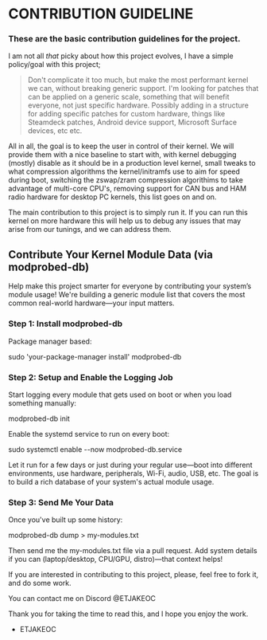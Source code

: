 # CONTRIBUTION GUIDELINE
### These are the basic contribution guidelines for the project.

I am not all *that* picky about how this project evolves, I have a simple policy/goal with this project;
> Don't complicate it too much, but make the most performant kernel we can, without breaking generic support.
> I'm looking for patches that can be applied on a generic scale, something that will benefit everyone, 
> not just specific hardware.
> Possibly adding in a structure for adding specific patches for custom hardware, things like Steamdeck
> patches, Android device support, Microsoft Surface devices, etc etc.

All in all, the goal is to keep the user in control of their kernel. We will provide them with a nice
baseline to start with, with kernel debugging (mostly) disable as it should be in a production level kernel,
small tweaks to what compression algorithms the kernel/initramfs use to aim for speed during boot,
switching the zswap/zram compression algorithims to take advantage of multi-core CPU's,
removing support for CAN bus and HAM radio hardware for desktop PC kernels, this list goes on and on.

The main contribution to this project is to simply run it. If you can run this kernel on more hardware
this will help us to debug any issues that may arise from our tunings, and we can address them.

## Contribute Your Kernel Module Data (via modprobed-db)

Help make this project smarter for everyone by contributing your system’s module usage! We're building a generic module list that covers the most common real-world hardware—your input matters.

### Step 1: Install modprobed-db

Package manager based:

sudo 'your-package-manager install' modprobed-db

### Step 2: Setup and Enable the Logging Job

Start logging every module that gets used on boot or when you load something manually:

modprobed-db init

Enable the systemd service to run on every boot:

sudo systemctl enable --now modprobed-db.service

Let it run for a few days or just during your regular use—boot into different environments, use hardware, peripherals, Wi-Fi, audio, USB, etc. The goal is to build a rich database of your system's actual module usage.
### Step 3: Send Me Your Data

Once you've built up some history:

modprobed-db dump > my-modules.txt

Then send me the my-modules.txt file via a pull request. Add system details if you can (laptop/desktop, CPU/GPU, distro)—that context helps!


If you are interested in contributing to this project, please, feel free to fork it, and do some work.

You can contact me on Discord @ETJAKEOC

Thank you for taking the time to read this, and I hope you enjoy the work.

- ETJAKEOC
